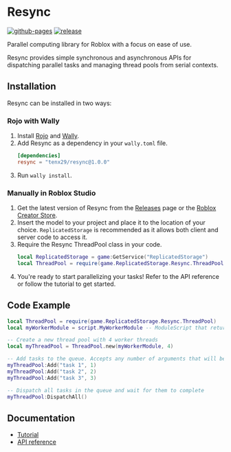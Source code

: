 # Resync

[![github-pages](https://github.com/tenx29/resync-parallel-worker/actions/workflows/github-pages.yml/badge.svg)](https://github.com/tenx29/resync-parallel-worker/actions/workflows/github-pages.yml) [![release](https://github.com/tenx29/resync-parallel-worker/actions/workflows/release.yml/badge.svg)](https://github.com/tenx29/resync-parallel-worker/actions/workflows/release.yml)

Parallel computing library for Roblox with a focus on ease of use.

Resync provides simple synchronous and asynchronous APIs for dispatching parallel tasks and managing thread pools from serial contexts.

## Installation

Resync can be installed in two ways:

### Rojo with Wally

1. Install [Rojo](https://rojo.space/) and [Wally](https://wally.run/).
2. Add Resync as a dependency in your `wally.toml` file.
   ```toml
   [dependencies]
   resync = "tenx29/resync@1.0.0"
   ```
3. Run `wally install`.

### Manually in Roblox Studio

1. Get the latest version of Resync from the [Releases](https://github.com/tenx29/resync-parallel-worker/releases) page or the [Roblox Creator Store](https://create.roblox.com/store/asset/89261287724556).
2. Insert the model to your project and place it to the location of your choice. `ReplicatedStorage` is recommended as it allows both client and server code to access it.
3. Require the Resync ThreadPool class in your code.
   ```lua
   local ReplicatedStorage = game:GetService("ReplicatedStorage")
   local ThreadPool = require(game.ReplicatedStorage.Resync.ThreadPool)
   ```
4. You're ready to start parallelizing your tasks! Refer to the API reference or follow the tutorial to get started.

## Code Example

```lua
local ThreadPool = require(game.ReplicatedStorage.Resync.ThreadPool)
local myWorkerModule = script.MyWorkerModule -- ModuleScript that returns a function

-- Create a new thread pool with 4 worker threads
local myThreadPool = ThreadPool.new(myWorkerModule, 4)

-- Add tasks to the queue. Accepts any number of arguments that will be passed to the worker function.
myThreadPool:Add("task 1", 1)
myThreadPool:Add("task 2", 2)
myThreadPool:Add("task 3", 3)

-- Dispatch all tasks in the queue and wait for them to complete
myThreadPool:DispatchAll()
```

## Documentation

- [Tutorial](https://tenx29.github.io/resync-parallel-worker/getting-started/tutorial-setup/)
- [API reference](https://tenx29.github.io/resync-parallel-worker/api-reference/threadpool/)
